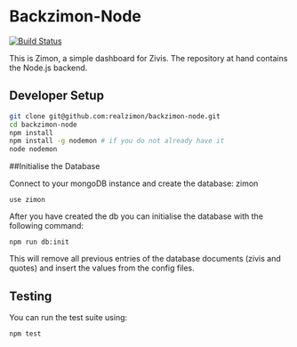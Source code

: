 # Backzimon-Node
[![Build Status][travis-badge]][travis-badge-url]

This is Zimon, a simple dashboard for Zivis. 
The repository at hand contains the Node.js backend.


## Developer Setup

```bash
git clone git@github.com:realzimon/backzimon-node.git
cd backzimon-node
npm install
npm install -g nodemon # if you do not already have it
node nodemon
```

##Initialise the Database

Connect to your mongoDB instance and create the database: zimon

```
use zimon
```

After you have created the db you can initialise the database with the following command:

```
npm run db:init
```

This will remove all previous entries of the database documents (zivis and quotes) and insert the values from the config files. 

## Testing

You can run the test suite using:

```
npm test
```

[travis-badge]: https://travis-ci.org/realzimon/backzimon-node.svg?branch=master
[travis-badge-url]: https://travis-ci.org/realzimon/backzimon-node
